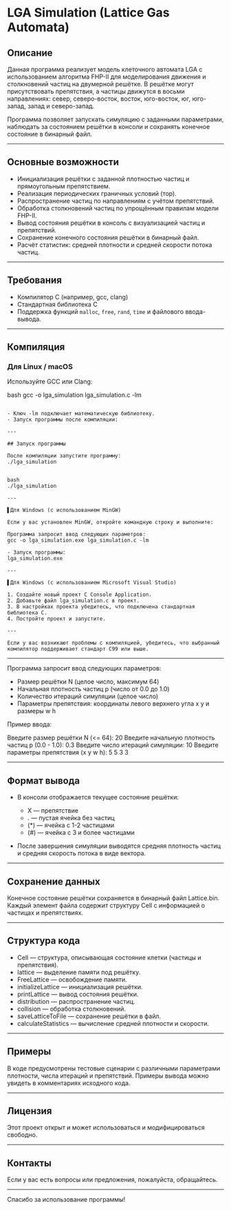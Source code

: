 # LGA Simulation (Lattice Gas Automata)

## Описание

Данная программа реализует модель клеточного автомата LGA с использованием алгоритма FHP-II для моделирования движения и столкновений частиц на двумерной решётке. В решётке могут присутствовать препятствия, а частицы движутся в восьми направлениях: север, северо-восток, восток, юго-восток, юг, юго-запад, запад и северо-запад.

Программа позволяет запускать симуляцию с заданными параметрами, наблюдать за состоянием решётки в консоли и сохранять конечное состояние в бинарный файл.

---

## Основные возможности

- Инициализация решётки с заданной плотностью частиц и прямоугольным препятствием.
- Реализация периодических граничных условий (тор).
- Распространение частиц по направлениям с учётом препятствий.
- Обработка столкновений частиц по упрощённым правилам модели FHP-II.
- Вывод состояния решётки в консоль с визуализацией частиц и препятствий.
- Сохранение конечного состояния решётки в бинарный файл.
- Расчёт статистик: средней плотности и средней скорости потока частиц.

---

## Требования

- Компилятор C (например, gcc, clang)
- Стандартная библиотека C
- Поддержка функций `malloc`, `free`, `rand`, `time` и файлового ввода-вывода.

---

## Компиляция


### Для Linux / macOS

Используйте GCC или Clang:

bash
gcc -o lga_simulation lga_simulation.c -lm
```

- Ключ -lm подключает математическую библиотеку.
- Запуск программы после компиляции:

---

## Запуск программы

После компиляции запустите программу:
./lga_simulation


bash
./lga_simulation

---

▌Для Windows (с использованием MinGW)

Если у вас установлен MinGW, откройте командную строку и выполните:

Программа запросит ввод следующих параметров:
gcc -o lga_simulation.exe lga_simulation.c -lm

- Запуск программы:
lga_simulation.exe

---

▌Для Windows (с использованием Microsoft Visual Studio)

1. Создайте новый проект C Console Application.
2. Добавьте файл lga_simulation.c в проект.
3. В настройках проекта убедитесь, что подключена стандартная библиотека C.
4. Постройте проект и запустите.

---

Если у вас возникают проблемы с компиляцией, убедитесь, что выбранный компилятор поддерживает стандарт C99 или выше.
```

---

Программа запросит ввод следующих параметров:

- Размер решётки N (целое число, максимум 64)
- Начальная плотность частиц p (число от 0.0 до 1.0)
- Количество итераций симуляции (целое число)
- Параметры препятствия: координаты левого верхнего угла x y и размеры w h

Пример ввода:

Введите размер решётки N (<= 64): 20
Введите начальную плотность частиц p (0.0 - 1.0): 0.3
Введите число итераций симуляции: 10
Введите параметры препятствия (x y w h): 5 5 3 3


---

## Формат вывода

- В консоли отображается текущее состояние решётки:
  - X — препятствие
  - . — пустая ячейка без частиц
  - (*) — ячейка с 1-2 частицами
  - (#) — ячейка с 3 и более частицами

- После завершения симуляции выводятся средняя плотность частиц и средняя скорость потока в виде вектора.

---

## Сохранение данных

Конечное состояние решётки сохраняется в бинарный файл Lattice.bin. Каждый элемент файла содержит структуру Cell с информацией о частицах и препятствиях.

---

## Структура кода

- Cell — структура, описывающая состояние клетки (частицы и препятствия).
- lattice — выделение памяти под решётку.
- FreeLattice — освобождение памяти.
- initializeLattice — инициализация решётки.
- printLattice — вывод состояния решётки.
- distribution — распространение частиц.
- collision — обработка столкновений.
- saveLatticeToFile — сохранение решётки в файл.
- calculateStatistics — вычисление средней плотности и скорости.

---

## Примеры

В коде предусмотрены тестовые сценарии с различными параметрами плотности, числа итераций и препятствий. Примеры вывода можно увидеть в комментариях исходного кода.

---

## Лицензия

Этот проект открыт и может использоваться и модифицироваться свободно.

---

## Контакты

Если у вас есть вопросы или предложения, пожалуйста, обращайтесь.

---

Спасибо за использование программы!

